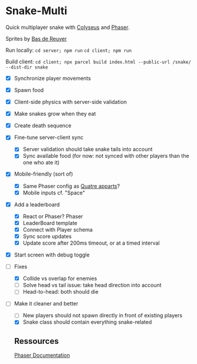 # Snake-Multi

Quick multiplayer snake with [Colyseus](https://colyseus.io/) and [Phaser](https://phaser.io/).

Sprites by [Bas de Reuver](https://opengameart.org/content/snake-sprites-2d)

Run locally:
`cd server; npm run`
`cd client; npm run`

Build client:
`cd client; npx parcel build index.html --public-url /snake/ --dist-dir snake`

- [x] Synchronize player movements
- [x] Spawn food
- [x] Client-side physics with server-side validation
- [x] Make snakes grow when they eat
- [x] Create death sequence
- [x] Fine-tune server-client sync
  - [x] Server validation should take snake tails into account
  - [x] Sync available food (for now: not synced with other players than the one who ate it)
- [x] Mobile-friendly (sort of)
  - [x] Same Phaser config as [Quatre apparts](https://github.com/GameLab-UNIL-EPFL/quatre-apparts-et-un-confinement)?
  - [x] Mobile inputs cf. "Space"
- [x] Add a leaderboard
  - [x] React or Phaser? Phaser
  - [x] LeaderBoard template
  - [x] Connect with Player schema
  - [x] Sync score updates
  - [x] Update score after 200ms timeout, or at a timed interval
- [x] Start screen with debug toggle
- [ ] Fixes
  - [x] Collide vs overlap for enemies
  - [ ] Solve head vs tail issue: take head direction into account
  - [ ] Head-to-head: both should die
- [ ] Make it cleaner and better
  - [ ] New players should not spawn directly in front of existing players
  - [x] Snake class should contain everything snake-related

  ## Ressources
  
  [Phaser Documentation](https://docs.phaser.io/api-documentation/api-documentation)
